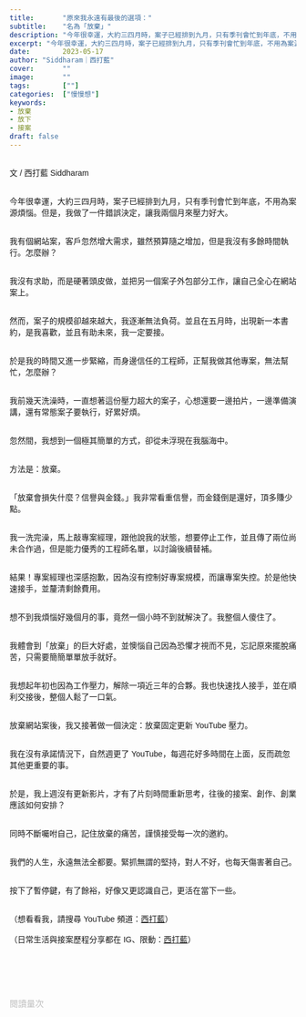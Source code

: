 ```yaml
---
title:       "原來我永遠有最後的選項："
subtitle:    "名為「放棄」"
description: "今年很幸運，大約三四月時，案子已經排到九月，只有季刊會忙到年底，不用為案源煩惱。但是，我做了一件錯誤決定，讓我這兩個月以來壓力好大。..."
excerpt: "今年很幸運，大約三四月時，案子已經排到九月，只有季刊會忙到年底，不用為案源煩惱。但是，我做了一件錯誤決定，讓我這兩個月以來壓力好大。..."
date:        2023-05-17
author: "Siddharam｜西打藍"
cover:       ""
image:       ""
tags:        [""]
categories:  ["慢慢想"]
keywords:
- 放棄
- 放下
- 接案
draft: false
---
```


<article style="font-family: 'Noto Sans TC', '微軟正黑體', sans-serif; font-weight: 300;">

<br>文 / 西打藍 Siddharam<br><br>

今年很幸運，大約三四月時，案子已經排到九月，只有季刊會忙到年底，不用為案源煩惱。但是，我做了一件錯誤決定，讓我兩個月來壓力好大。<br><br>

我有個網站案，客戶忽然增大需求，雖然預算隨之增加，但是我沒有多餘時間執行。怎麼辦？<br><br>

我沒有求助，而是硬著頭皮做，並把另一個案子外包部分工作，讓自己全心在網站案上。<br><br>

然而，案子的規模卻越來越大，我逐漸無法負荷。並且在五月時，出現新一本書約，是我喜歡，並且有助未來，我一定要接。<br><br>

於是我的時間又進一步緊縮，而身邊信任的工程師，正幫我做其他專案，無法幫忙，怎麼辦？<br><br>

我前幾天洗澡時，一直想著這份壓力超大的案子，心想還要一邊拍片，一邊準備演講，還有常態案子要執行，好累好煩。<br><br>

忽然間，我想到一個極其簡單的方式，卻從未浮現在我腦海中。<br><br>

方法是：放棄。<br><br>

「放棄會損失什麼？信譽與金錢。」我非常看重信譽，而金錢倒是還好，頂多賺少點。<br><br>

我一洗完澡，馬上敲專案經理，跟他說我的狀態，想要停止工作，並且傳了兩位尚未合作過，但是能力優秀的工程師名單，以討論後續替補。<br><br>

結果！專案經理也深感抱歉，因為沒有控制好專案規模，而讓專案失控。於是他快速接手，並釐清剩餘費用。<br><br>

想不到我煩惱好幾個月的事，竟然一個小時不到就解決了。我整個人傻住了。<br><br>

我體會到「放棄」的巨大好處，並懊惱自己因為恐懼才視而不見，忘記原來擺脫痛苦，只需要簡簡單單放手就好。<br><br>

我想起年初也因為工作壓力，解除一項近三年的合夥。我也快速找人接手，並在順利交接後，整個人鬆了一口氣。<br><br>

放棄網站案後，我又接著做一個決定：放棄固定更新 YouTube 壓力。<br><br>

我在沒有承諾情況下，自然週更了 YouTube，每週花好多時間在上面，反而疏忽其他更重要的事。<br><br>

於是，我上週沒有更新影片，才有了片刻時間重新思考，往後的接案、創作、創業應該如何安排？<br><br>

同時不斷囑咐自己，記住放棄的痛苦，謹慎接受每一次的邀約。<br><br>

我們的人生，永遠無法全都要。緊抓無謂的堅持，對人不好，也每天傷害著自己。<br><br>

按下了暫停鍵，有了餘裕，好像又更認識自己，更活在當下一些。<br><br>



（想看看我，請搜尋 YouTube 頻道：<a href="https://www.youtube.com/@siddblue" target="_blank">西打藍</a>）<br><br>
（日常生活與接案歷程分享都在 IG、限動：<a href="https://www.instagram.com/sidd.blue/" target="_blank">西打藍</a>）<br><br>

<!-- <h3 class="article-h1-color"></h3><br> -->

<br><br><br>

</article>

<div style="color: #bfbfbf; font-size: 15px;" id="busuanzi_container_page_pv">
  閱讀量<span id="busuanzi_value_page_pv"></span>次
</div>

<script src="../../js/post.js"></script>
